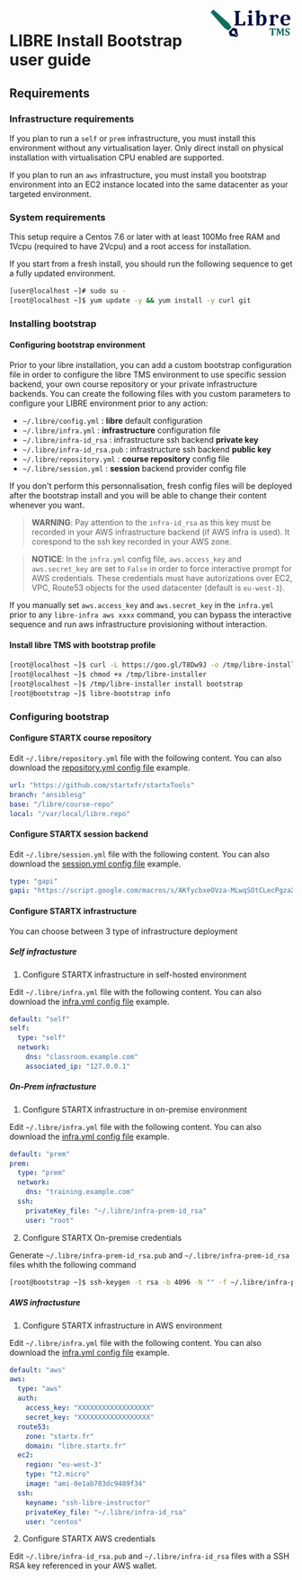 <img align="right" height="50" src="https://raw.githubusercontent.com/startxfr/libre/dev/docs/assets/logo.svg?sanitize=true">

# LIBRE Install Bootstrap user guide

## Requirements

### Infrastructure requirements

If you plan to run a `self` or `prem` infrastructure, you must install this 
environment without any virtualisation layer. Only direct install on physical 
installation with virtualisation CPU enabled are supported.

If you plan to run an `aws` infrastructure, you must install you bootstrap
environment into an EC2 instance located into the same datacenter as your
targeted environment.

### System requirements

This setup require a Centos 7.6 or later with at least 100Mo free RAM and 1Vcpu
(required to have 2Vcpu) and a root access for installation.

If you start from a fresh install, you should run the following sequence to get 
a fully updated environment.

```bash
[user@localhost ~]# sudo su -
[root@localhost ~]$ yum update -y && yum install -y curl git
```

### Installing bootstrap

#### Configuring bootstrap environment

Prior to your libre installation, you can add a custom bootstrap configuration
file in order to configure the libre TMS environment to use specific 
session backend, your own course repository or your private infrastructure 
backends.
You can create the following files with you custom parameters to 
configure your LIBRE environment prior to any action:
- `~/.libre/config.yml` : **libre** default configuration
- `~/.libre/infra.yml` : **infrastructure** configuration file
- `~/.libre/infra-id_rsa` : infrastructure ssh backend **private key**
- `~/.libre/infra-id_rsa.pub` : infrastructure ssh backend **public key**
- `~/.libre/repository.yml` : **course repository** config file
- `~/.libre/session.yml` : **session** backend provider config file

If you don't perform this personnalisation, fresh config files will be deployed 
after the bootstrap install and you will be able to change their content whenever you want. 

> **WARNING**:  Pay attention to the `infra-id_rsa` as this key must be recorded 
  in your AWS infrastructure backend (if AWS infra is used). 
  It corespond to the ssh key recorded in your AWS zone.

> **NOTICE**: In the `infra.yml` config file, `aws.access_key` and
  `aws.secret_key` are set to `False` in order to force interactive prompt 
  for AWS credentials.
  These credentials must have autorizations over EC2, VPC, Route53 objects
  for the used datacenter (default is `eu-west-3`).

  If you manually set `aws.access_key` and `aws.secret_key` in the `infra.yml` 
  prior to any `libre-infra aws xxxx` command, you can bypass the interactive 
  sequence and run aws infrastructure provisioning without interaction.

#### Install libre TMS with bootstrap profile

```bash
[root@localhost ~]$ curl -L https://goo.gl/T8Dw9J -o /tmp/libre-installer
[root@localhost ~]$ chmod +x /tmp/libre-installer
[root@localhost ~]$ /tmp/libre-installer install bootstrap
[root@bootstrap ~]$ libre-bootstrap info
```

### Configuring bootstrap

#### Configure STARTX course repository

Edit `~/.libre/repository.yml` file with the following content. 
You can also download the [repository.yml config file](./config/repository.yml) example.

```yaml
url: "https://github.com/startxfr/startxTools"
branch: "ansiblesg"
base: "/libre/course-repo"
local: "/var/local/libre.repo"
```

#### Configure STARTX session backend

Edit `~/.libre/session.yml` file with the following content. You can also download the [session.yml config file](./config/session.yml) example.

```yaml
type: "gapi"
gapi: "https://script.google.com/macros/s/AKfycbxeOVza-MLwqSOtCLecPgzaXA-kUngoTdpbGyGJeObl9TyeSw8/exec"
```

#### Configure STARTX infrastructure

You can choose between 3 type of infrastructure deployment

##### Self infractusture

1. Configure STARTX infrastructure in self-hosted environment

Edit `~/.libre/infra.yml` file with the following content. You can also download the [infra.yml config file](./config/infra.yml) example.

```yaml
default: "self"
self:
  type: "self"
  network:
    dns: "classroom.example.com"
    associated_ip: "127.0.0.1"
```


##### On-Prem infractusture

1. Configure STARTX infrastructure in on-premise environment

Edit `~/.libre/infra.yml` file with the following content. You can also download the [infra.yml config file](./config/infra.yml) example.

```yaml
default: "prem"
prem:
  type: "prem"
  network:
    dns: "training.example.com"
  ssh:
    privateKey_file: "~/.libre/infra-prem-id_rsa"
    user: "root"
```

2. Configure STARTX On-premise credentials

Generate `~/.libre/infra-prem-id_rsa.pub` and  `~/.libre/infra-prem-id_rsa` files 
whith the following command

```bash
[root@bootstrap ~]$ ssh-keygen -t rsa -b 4096 -N "" -f ~/.libre/infra-prem-id_rsa
```

##### AWS infractusture

1. Configure STARTX infrastructure in AWS environment

Edit `~/.libre/infra.yml` file with the following content. You can also download the [infra.yml config file](./config/infra.yml) example.

```yaml
default: "aws"
aws:
  type: "aws"
  auth:
    access_key: "XXXXXXXXXXXXXXXXXX"
    secret_key: "XXXXXXXXXXXXXXXXXX"
  route53:
    zone: "startx.fr"
    domain: "libre.startx.fr"
  ec2:
    region: "eu-west-3"
    type: "t2.micro"
    image: "ami-0e1ab783dc9489f34"
  ssh:
    keyname: "ssh-libre-instructor"
    privateKey_file: "~/.libre/infra-id_rsa"
    user: "centos"
```

2. Configure STARTX AWS credentials

Edit `~/.libre/infra-id_rsa.pub` and `~/.libre/infra-id_rsa` files with a SSH RSA 
key referenced in your AWS wallet.
